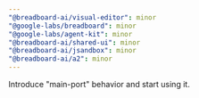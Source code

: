 ```yaml
---
"@breadboard-ai/visual-editor": minor
"@google-labs/breadboard": minor
"@google-labs/agent-kit": minor
"@breadboard-ai/shared-ui": minor
"@breadboard-ai/jsandbox": minor
"@breadboard-ai/a2": minor
---
```


Introduce "main-port" behavior and start using it.
